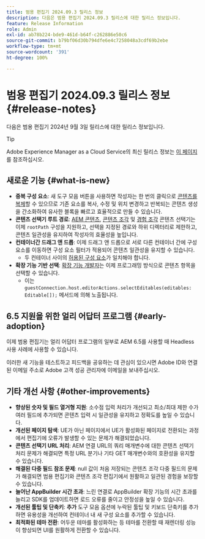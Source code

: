 ```yaml
---
title: 범용 편집기 2024.09.3 릴리스 정보
description: 다음은 범용 편집기 2024.09.3 릴리스에 대한 릴리스 정보입니다.
feature: Release Information
role: Admin
exl-id: ab78b224-bde9-461d-b64f-c262886e50c6
source-git-commit: b79bf06d30b794dfe6e4c7258048a3cdf69b2ebe
workflow-type: tm+mt
source-wordcount: '391'
ht-degree: 100%

---
```


# 범용 편집기 2024.09.3 릴리스 정보 {#release-notes}

다음은 범용 편집기 2024년 9월 3일 릴리스에 대한 릴리스 정보입니다.

>[!TIP]
>
>Adobe Experience Manager as a Cloud Service의 최신 릴리스 정보는 [이 페이지](/help/release-notes/release-notes-cloud/release-notes-current.md)를 참조하십시오.

## 새로운 기능 {#what-is-new}

* **중복 구성 요소**: 새 도구 모음 버튼을 사용하면 작성자는 한 번의 클릭으로 [콘텐츠를 복제](/help/sites-cloud/authoring/universal-editor/authoring.md#duplicating-components)할 수 있으므로 기존 요소를 복사, 수정 및 위치 변경하고 반복되는 콘텐츠 생성을 간소화하여 유사한 블록을 빠르고 효율적으로 만들 수 있습니다.
* **콘텐츠 선택기 루트 경로**: [AEM 콘텐츠](/help/implementing/universal-editor/field-types.md#aem-content), [콘텐츠 조각](/help/implementing/universal-editor/field-types.md#content-fragment) 및 [경험 조각](/help/implementing/universal-editor/field-types.md#experience-fragment) 콘텐츠 선택기는 이제 `rootPath` 구성을 지원하고, 선택을 지정된 경로와 하위 디렉터리로 제한하고, 콘텐츠 일관성을 유지하여 작성자의 효율성을 높입니다.
* **컨테이너간 드래그 앤 드롭**: 이제 드래그 앤 드롭으로 서로 다른 컨테이너 간에 구성 요소를 이동하면 구성 요소 필터가 적용되어 콘텐츠 일관성을 유지할 수 있습니다.
   * 두 컨테이너 사이의 [허용된 구성 요소](/help/implementing/universal-editor/filtering.md)가 일치해야 합니다.
* **확장 기능 기반 선택**: [확장 기능 개발자](/help/implementing/universal-editor/extending.md)는 이제 프로그래밍 방식으로 콘텐츠 항목을 선택할 수 있습니다.
   * 이는 `guestConnection.host.editorActions.selectEditables(editables: Editable[]);` 메서드에 의해 노출됩니다.

## 6.5 지원을 위한 얼리 어답터 프로그램 {#early-adoption}

이제 범용 편집기는 얼리 어답터 프로그램의 일부로 AEM 6.5를 사용할 때 Headless 사용 사례에 사용할 수 있습니다.

이러한 새 기능을 테스트하고 피드백을 공유하는 데 관심이 있으시면 Adobe ID와 연결된 이메일 주소로 Adobe 고객 성공 관리자에 이메일을 보내주십시오.

## 기타 개선 사항 {#other-improvements}

* **향상된 숫자 및 필드 열거형 지원**: 소수점 입력 처리가 개선되고 최소/최대 제한 수가 여러 필드에 추가되면 콘텐츠 입력 시 일관성을 유지하고 정확도를 높일 수 있습니다.
* **개선된 페이지 탐색**: UE가 아닌 페이지에서 UE가 활성화된 페이지로 전환되는 과정에서 편집기에 오류가 발생할 수 있는 문제가 해결되었습니다.
* **콘텐츠 선택기 URL 처리**: AEM 연결 URL의 쿼리 매개변수에 대한 콘텐츠 선택기 처리 문제가 해결되면 특정 URL 분기나 기타 GET 매개변수와의 호환성을 유지할 수 있습니다.
* **해결된 다중 필드 참조 문제**: null 값이 처음 저장되는 콘텐츠 조각 다중 필드의 문제가 해결되면 범용 편집기와 콘텐츠 조각 편집기에서 원활하고 일관된 경험을 보장할 수 있습니다.
* **늘어난 AppBuilder 시간 초과**: 느린 연결로 AppBuilder 확장 기능의 시간 초과를 늘리고 SDK를 업데이트하면 로드 오류를 줄이고 안정성을 높일 수 있습니다.
* **개선된 툴팁 및 단축키**: **추가** 도구 모음 옵션에 누락된 툴팁 및 키보드 단축키를 추가하면 유용성을 개선하여 컨테이너 내 새 구성 요소를 추가할 수 있습니다.
* **최적화된 테마 전환**: 어두운 테마를 활성화하는 등 테마를 전환할 때 재렌더링 성능이 향상되면 UI를 원활하게 전환할 수 있습니다.
